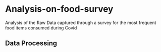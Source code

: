 # Analysis-on-food-survey
Analysis of the Raw Data captured through a survey for the most frequent food items consumed during Covid

## Data Processing
